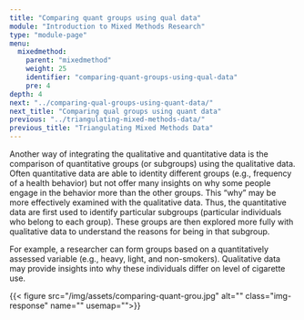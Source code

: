 ```yaml
---
title: "Comparing quant groups using qual data"
module: "Introduction to Mixed Methods Research"
type: "module-page"
menu:
  mixedmethod:
    parent: "mixedmethod"
    weight: 25
    identifier: "comparing-quant-groups-using-qual-data"
    pre: 4
depth: 4
next: "../comparing-qual-groups-using-quant-data/"
next_title: "Comparing qual groups using quant data"
previous: "../triangulating-mixed-methods-data/"
previous_title: "Triangulating Mixed Methods Data"
---
```

<div class="mixedmethod"><div class="pageblock"><p>Another way of integrating the qualitative and quantitative data is the comparison of quantitative groups (or subgroups) using the qualitative data. Often quantitative data are able to identity different groups (e.g., frequency of a health behavior) but not offer many insights on why some people engage in the behavior more than the other groups.  This “why” may be more effectively examined with the qualitative data.  Thus, the quantitative data are first used to identify particular subgroups (particular individuals who belong to each group).  These groups are then explored more fully with qualitative data to understand the reasons for being in that subgroup. </p>
<p>For example, a researcher can form groups based on a quantitatively assessed variable (e.g., heavy, light, and non-smokers). Qualitative data may provide insights into why these individuals differ on level of cigarette use.</p>
</div><div class="pageblock">
<div class="caption">
</div>
{{< figure src="/img/assets/comparing-quant-grou.jpg" alt="" class="img-response" name="" usemap="">}}</div></div>